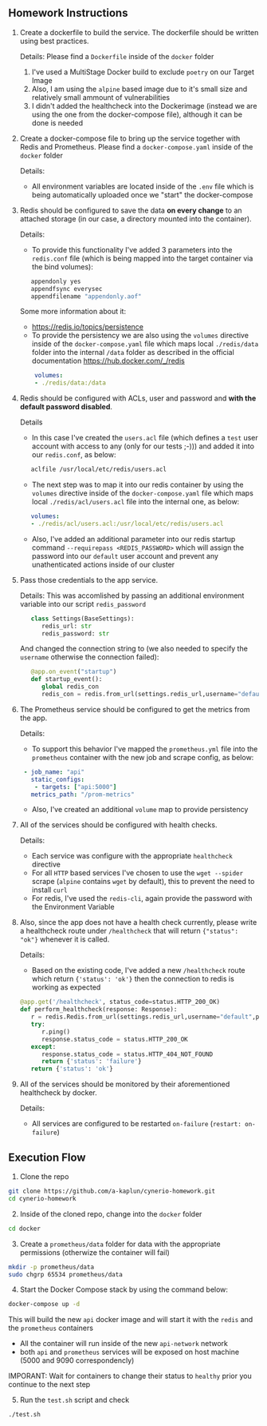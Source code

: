 ## Homework Instructions

1. Create a dockerfile to build the service. The dockerfile should be written
   using best practices.

   Details:
   Please find a `Dockerfile` inside of the `docker` folder
   1. I've used a MultiStage Docker build to exclude `poetry` on our Target Image
   2. Also, I am using the `alpine` based image due to it's small size and relatively small ammount of vulnerabilities
   3. I didn't added the healthcheck into the Dockerimage (instead we are using the one from the docker-compose file), although it can be done is needed

2. Create a docker-compose file to bring up the service together with Redis and Prometheus.
   Please find a `docker-compose.yaml` inside of the `docker` folder

   Details:
   - All environment variables are located inside of the `.env` file which is being automatically uploaded once we "start" the docker-compose

3. Redis should be configured to save the data **on every change** to an attached storage (in our case, a directory mounted into the container).

   Details:
   - To provide this functionality I've added 3 parameters into the `redis.conf` file (which is being mapped into the target container via the bind volumes):
   ```bash
      appendonly yes
      appendfsync everysec
      appendfilename "appendonly.aof"
   ```
      Some more information about it:
      - https://redis.io/topics/persistence
   - To provide the persistency we are also using the `volumes` directive inside of the `docker-compose.yaml` file which maps local `./redis/data` folder into the internal `/data` folder as described in the official documentation https://hub.docker.com/_/redis
   ```yaml
       volumes:
       - ./redis/data:/data
   ```

4. Redis should be configured with ACLs, user and password and
   **with the default password disabled**.

   Details
   - In this case I've created the `users.acl` file (which defines a `test` user account with access to any (only for our tests ;-))) and added it into our `redis.conf`, as below:
   ```bash
      aclfile /usr/local/etc/redis/users.acl
   ```
   - The next step was to map it into our redis container by using the `volumes` directive inside of the `docker-compose.yaml` file which maps local `./redis/acl/users.acl` file into the internal one, as below:
   ```yaml
      volumes:
      - ./redis/acl/users.acl:/usr/local/etc/redis/users.acl
   ```
   - Also, I've added an additional parameter into our redis startup command `--requirepass <REDIS_PASSWORD>` which will assign the password into our `default` user account and prevent any unathenticated actions inside of our cluster

5. Pass those credentials to the app service.

   Details:
   This was accomlished by passing an additional environment variable into our script `redis_password`
   ```python
      class Settings(BaseSettings):
         redis_url: str
         redis_password: str
   ```
   And changed the connection string to (we also needed to specify the `username` otherwise the connection failed):
   ```python
      @app.on_event("startup")
      def startup_event():
         global redis_con
         redis_con = redis.from_url(settings.redis_url,username="default",password=settings.redis_password)
   ```

6. The Prometheus service should be configured to get the metrics from the app.

   Details:
   - To support this behavior I've mapped the `prometheus.yml` file into the `prometheus` container with the new job and scrape config, as below:
   ```yaml
    - job_name: "api"
      static_configs:
       - targets: ["api:5000"]
      metrics_path: "/prom-metrics"
   ```
   - Also, I've created an additional `volume` map to provide persistency

7. All of the services should be configured with health checks.

   Details:
   - Each service was configure with the appropriate `healthcheck` directive
   - For all `HTTP` based services I've chosen to use the `wget --spider` scrape (`alpine` contains `wget` by default), this to prevent the need to install `curl`
   - For redis, I've used the `redis-cli`, again provide the password with the Environment Variable

8. Also, since the app does not have a health check currently, please write
   a healthcheck route under `/healthcheck` that will return `{"status": "ok"}`
   whenever it is called.

   Details:
   - Based on the existing code, I've added a new `/healthcheck` route which return `{'status': 'ok'}` then the connection to redis is working as expected
   ```python
   @app.get('/healthcheck', status_code=status.HTTP_200_OK)
   def perform_healthcheck(response: Response):
      r = redis.Redis.from_url(settings.redis_url,username="default",password=settings.redis_password, socket_connect_timeout=3)
      try:
         r.ping()
         response.status_code = status.HTTP_200_OK
      except:
         response.status_code = status.HTTP_404_NOT_FOUND
         return {'status': 'failure'}
      return {'status': 'ok'}
   ```

9. All of the services should be monitored by their aforementioned healthcheck
   by docker.

   Details:
   - All services are configured to be restarted `on-failure` (`restart: on-failure`)

## Execution Flow
1. Clone the repo
```bash
git clone https://github.com/a-kaplun/cynerio-homework.git
cd cynerio-homework
```
2. Inside of the cloned repo, change into the `docker` folder
```bash
cd docker
```

3. Create a `prometheus/data` folder for data with the appropriate permissions (otherwize the container will fail)
```bash
mkdir -p prometheus/data
sudo chgrp 65534 prometheus/data
```

4. Start the Docker Compose stack by using the command below:
```bash
docker-compose up -d
```

This will build the new `api` docker image and will start it with the `redis` and the `prometheus` containers
* All the container will run inside of the new `api-network` network
* both `api` and `prometheus` services will be exposed on host machine (5000 and 9090 correspondencly)

IMPORANT: Wait for containers to change their status to `healthy` prior you continue to the next step

5. Run the `test.sh` script and check
```bash
./test.sh
```
